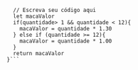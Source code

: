 ```function calculaPrecoTotal(quantidade) {
  // Escreva seu código aqui
  let macaValor
  if(quantidade> 1 && quantidade < 12){
    macaValor = quantidade * 1.30
  } else if (quantidade >= 12){
    macaValor = quantidade * 1.00
  }
  return macaValor
}```